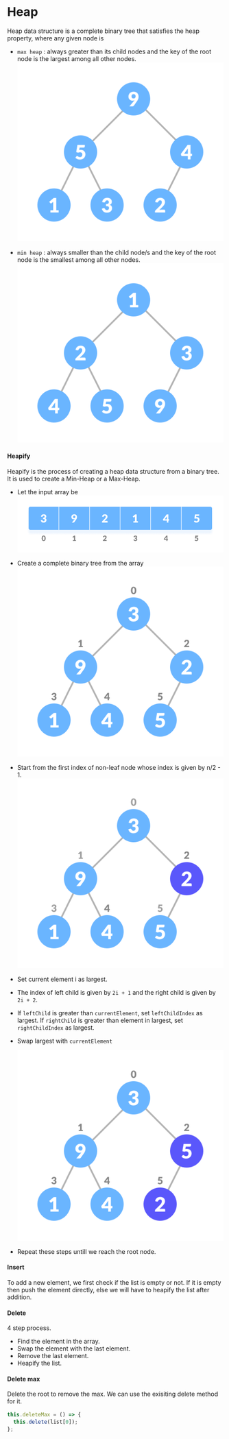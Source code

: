 # Heap

Heap data structure is a complete binary tree that satisfies the heap property, where any given node is

- `max heap` : always greater than its child nodes and the key of the root node is the largest among all other nodes.
  ![Image](./img/heap_0.png)

- `min heap` : always smaller than the child node/s and the key of the root node is the smallest among all other nodes.
  ![Image](./img/heap_1.png)

#### Heapify

Heapify is the process of creating a heap data structure from a binary tree. It is used to create a Min-Heap or a Max-Heap.

- Let the input array be
  ![Image](./img/heap_2.png)

- Create a complete binary tree from the array
  ![Image](./img/heap_3.png)

- Start from the first index of non-leaf node whose index is given by n/2 - 1.
  ![Image](./img/heap_4.png)

- Set current element i as largest.

- The index of left child is given by `2i + 1` and the right child is given by `2i + 2`.

- If `leftChild` is greater than `currentElement`, set `leftChildIndex` as largest. If `rightChild` is greater than element in largest, set `rightChildIndex` as largest.

- Swap largest with `currentElement`

  ![Image](./img/heap_5.png)

- Repeat these steps untill we reach the root node.

#### Insert

To add a new element, we first check if the list is empty or not. If it is empty then push the element directly, else we will have to heapify the list after addition.

#### Delete

4 step process.

- Find the element in the array.
- Swap the element with the last element.
- Remove the last element.
- Heapify the list.

#### Delete max

Delete the root to remove the max. We can use the exisiting delete method for it.

```js
this.deleteMax = () => {
  this.delete(list[0]);
};
```
